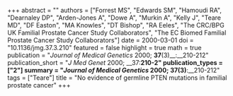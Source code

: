 +++
abstract = ""
authors = ["Forrest MS", "Edwards SM", "Hamoudi RA", "Dearnaley DP", "Arden-Jones A", "Dowe A", "Murkin A", "Kelly J", "Teare MD", "DF Easton", "MA Knowles", "DT Bishop", "RA Eeles", "The CRC/BPG UK Familial Prostate Cancer Study Collaborators", "The EC Biomed Familial Prostate Cancer Study Collaborators"]
date = 2000-03-01
doi = "10.1136/jmg.37.3.210"
featured = false
highlight = true
math = true
publication = "*Journal of Medical Genetics* 2000; __37__(3)__:__210-212"
publication_short = "*J Med Genet* 2000; __37:__210-2"
publication_types = ["2"]
summary = "*Journal of Medical Genetics* 2000; __37__(3)__:__210-212"
tags = ["Teare"]
title = "No evidence of germline PTEN mutations in familial prostate cancer"
+++
